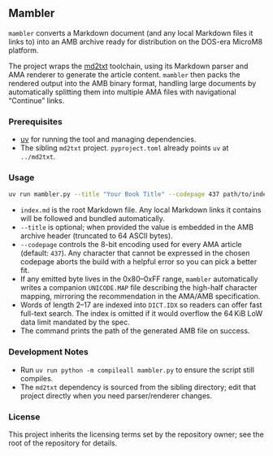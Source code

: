 ## Mambler

`mambler` converts a Markdown document (and any local Markdown files it links to) into an AMB archive ready for distribution on the DOS-era MicroM8 platform.

The project wraps the [md2txt](../md2txt) toolchain, using its Markdown parser and AMA renderer to generate the article content. `mambler` then packs the rendered output into the AMB binary format, handling large documents by automatically splitting them into multiple AMA files with navigational “Continue” links.

### Prerequisites

- [uv](https://docs.astral.sh/uv/) for running the tool and managing dependencies.
- The sibling `md2txt` project. `pyproject.toml` already points `uv` at `../md2txt`.

### Usage

```bash
uv run mambler.py --title "Your Book Title" --codepage 437 path/to/index.md output.amb
```

- `index.md` is the root Markdown file. Any local Markdown links it contains will be followed and bundled automatically.
- `--title` is optional; when provided the value is embedded in the AMB archive header (truncated to 64 ASCII bytes).
- `--codepage` controls the 8-bit encoding used for every AMA article (default: `437`). Any character that cannot be expressed in the chosen codepage aborts the build with a helpful error so you can pick a better fit.
- If any emitted byte lives in the 0x80–0xFF range, `mambler` automatically writes a companion `UNICODE.MAP` file describing the high-half character mapping, mirroring the recommendation in the AMA/AMB specification.
- Words of length 2–17 are indexed into `DICT.IDX` so readers can offer fast full-text search. The index is omitted if it would overflow the 64 KiB LoW data limit mandated by the spec.
- The command prints the path of the generated AMB file on success.

### Development Notes

- Run `uv run python -m compileall mambler.py` to ensure the script still compiles.
- The `md2txt` dependency is sourced from the sibling directory; edit that project directly when you need parser/renderer changes.

### License

This project inherits the licensing terms set by the repository owner; see the root of the repository for details.
